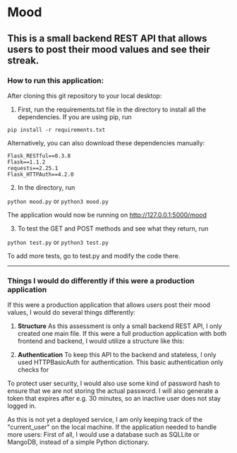 # Mood
This is a small backend REST API that allows users to post their mood values and
see their streak.
--------------------------------------------------------------------------------
### How to run this application:

After cloning this git repository to your local desktop:

1. First, run the requirements.txt file in the directory to install all the
dependencies. If you are using pip, run   

`pip install -r requirements.txt`

Alternatively, you can also download these dependencies manually:   

```
Flask_RESTful==0.3.8
Flask==1.1.2
requests==2.25.1
Flask_HTTPAuth==4.2.0
```

2. In the directory, run   

`python mood.py`     or      `python3 mood.py`

The application would now be running on http://127.0.0.1:5000/mood

3. To test the GET and POST methods and see what they return, run   

`python test.py`      or      `python3 test.py`

To add more tests, go to test.py and modify the code there.

--------------------------------------------------------------------------------
### Things I would do differently if this were a production application
If this were a production application that allows users post their mood values,
I would do several things differently:

1. **Structure**
As this assessment is only a small backend REST API, I only created one main file.
If this were a full production application with both frontend and backend, I would
utilize a structure like this:

2. **Authentication**
To keep this API to the backend and stateless, I only used HTTPBasicAuth for
authentication. This basic authentication only checks for

To protect user security, I would also use some kind of password hash to ensure
that we are not storing the actual password. I will also generate a token that
expires after e.g. 30 minutes, so an inactive user does not stay logged in.

As this is not yet a deployed service, I am only keeping track of the
"current_user" on the local machine. If the application needed to handle more users:
First of all, I would use a database such as SQLLite or MangoDB, instead of a
simple Python dictionary.
